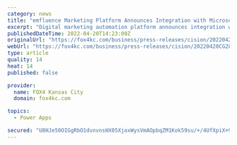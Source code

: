 ```yaml
---
category: news
title: "emfluence Marketing Platform Announces Integration with Microsoft Power Apps"
excerpt: "Digital marketing automation platform announces integration with Microsoft Power Apps, providing powerful marketing automation capabilities to Power Apps. KANSAS CITY, Mo., April 20, 2022 ..."
publishedDateTime: 2022-04-20T14:23:00Z
originalUrl: "https://fox4kc.com/business/press-releases/cision/20220420CG28201/emfluence-marketing-platform-announces-integration-with-microsoft-power-apps/"
webUrl: "https://fox4kc.com/business/press-releases/cision/20220420CG28201/emfluence-marketing-platform-announces-integration-with-microsoft-power-apps/"
type: article
quality: 14
heat: 14
published: false

provider:
  name: FOX4 Kansas City
  domain: fox4kc.com

topics:
  - Power Apps

secured: "U8HJe50OIGgRbO1dvnvnsHX05XjoxWysVmAOpbqZM1Kok59su/+/4UfXpiX+9aJnhdn8tX0yXKJ068lKb1tGrUdZ+Dcmd6fDg661zGXaoJ4UQ0ou2Hs6sw+XhZVcIq578Pxyefshs6D/nbtS8148lP5iXhoyIV2wkP3cwiGn8MRlvPB4fOd0jjToz4oiCpMmpLEou+sEG1vZn5w+/5etecWdxtJi5DgDyAd9Dpc3cYp1SSZpPYp2v2eACN6Mfh0iZxSFLtIz1dsKX/ihwTipiLWDEzbqdHOVV0ILbRlQL5R9WdBeo57Evf0jTmRUVJDetblOTgVrEMOLVDvS0xIu1iWclORSk1tyQ/APLEb6zgQ=;/sTUj9Ofo+1d5bgOW8r+CA=="
---
```


